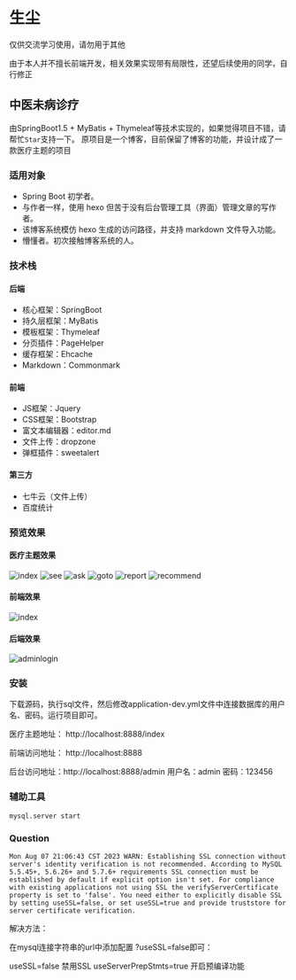 # 生尘
仅供交流学习使用，请勿用于其他

由于本人并不擅长前端开发，相关效果实现带有局限性，还望后续使用的同学，自行修正
## 中医未病诊疗
由SpringBoot1.5 + MyBatis + Thymeleaf等技术实现的，如果觉得项目不错，请帮忙`Star`支持一下。
原项目是一个博客，目前保留了博客的功能，并设计成了一款医疗主题的项目
### 适用对象
* Spring Boot 初学者。
* 与作者一样，使用 hexo 但苦于没有后台管理工具（界面）管理文章的写作者。
* 该博客系统模仿 hexo 生成的访问路径，并支持 markdown 文件导入功能。
* 懵懂者。初次接触博客系统的人。
### 技术栈
#### 后端
* 核心框架：SpringBoot
* 持久层框架：MyBatis
* 模板框架：Thymeleaf
* 分页插件：PageHelper
* 缓存框架：Ehcache
* Markdown：Commonmark

#### 前端
* JS框架：Jquery
* CSS框架：Bootstrap
* 富文本编辑器：editor.md
* 文件上传：dropzone
* 弹框插件：sweetalert

#### 第三方
* 七牛云（文件上传）
* 百度统计

### 预览效果
#### 医疗主题效果
![index](http://pb84kab39.bkt.clouddn.com/sc/demo01.jpg)
![see](http://pb84kab39.bkt.clouddn.com/sc/demo02.png)
![ask](http://pb84kab39.bkt.clouddn.com/sc/demo03.png)
![goto](http://pb84kab39.bkt.clouddn.com/sc/demo04.png)
![report](http://pb84kab39.bkt.clouddn.com/sc/demo05.png)
![recommend](http://pb84kab39.bkt.clouddn.com/sc/demo06.png)

#### 前端效果
![index](https://github.com/caozongpeng/github-static/blob/master/springBootBlog/index.png)

#### 后端效果
![adminlogin](https://github.com/caozongpeng/github-static/blob/master/springBootBlog/adminlogin.png)

### 安装
下载源码，执行sql文件，然后修改application-dev.yml文件中连接数据库的用户名、密码。运行项目即可。

医疗主题地址：
http://localhost:8888/index

前端访问地址：
http://localhost:8888

后台访问地址：http://localhost:8888/admin 用户名：admin 密码：123456

### 辅助工具
```shell script
mysql.server start
```

### Question
```shell script
Mon Aug 07 21:06:43 CST 2023 WARN: Establishing SSL connection without server's identity verification is not recommended. According to MySQL 5.5.45+, 5.6.26+ and 5.7.6+ requirements SSL connection must be established by default if explicit option isn't set. For compliance with existing applications not using SSL the verifyServerCertificate property is set to 'false'. You need either to explicitly disable SSL by setting useSSL=false, or set useSSL=true and provide truststore for server certificate verification.
```

解决方法：

在mysql连接字符串的url中添加配置 ?useSSL=false即可：

useSSL=false        禁用SSL
useServerPrepStmts=true        开启预编译功能